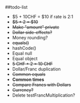 ##todo-list
* $5 + 10CHF = $10 if rate is 2:1
* ~~$5 * 2 = $10~~
* ~~Make "amount" private~~
* ~~Dollar side-effects?~~
* Money rounding?
* ~~equals()~~
* hashCode()
* Equal null
* Equal object
* ~~5 CHF * 2 = 10 CHF~~
* Dollar/Franc duplication
* ~~Common equals~~
* **Common times**
* ~~Compare Francs with Dollars~~
* ~~Currency?~~
* Delete testFrancMultiplication?